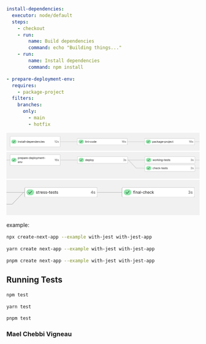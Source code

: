 
  ````yml
install-dependencies:
    executor: node/default
    steps:
      - checkout
      - run:
          name: Build dependencies
          command: echo "Building things..."
      - run:
          name: Install dependencies
          command: npm install
````


````yml
- prepare-deployment-env:
  requires:
    - package-project
  filters:
    branches:
      only:
        - main
        - hotfix
````


![Picture of jobs execution](images/BuildProcess1.png)
![Picture of jobs execution](images/BuildProcess2.png)
![Picture of jobs execution](images/BuildProcess3.png)


example:

```bash
npx create-next-app --example with-jest with-jest-app
```

```bash
yarn create next-app --example with-jest with-jest-app
```

```bash
pnpm create next-app --example with-jest with-jest-app
```

## Running Tests

```bash
npm test
```

```bash
yarn test
```

```bash
pnpm test
```

### Mael Chebbi Vigneau



